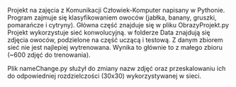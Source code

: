 Projekt na zajęcia z Komunikacji Człowiek-Komputer napisany w Pythonie.
Program zajmuje się klasyfikowaniem owoców (jabłka, banany, gruszki, pomarańcze i cytryny).
Główna część znajduje się w pliku ObrazyProjekt.py
Projekt wykorzystuje sieć konwolucyjną.
w folderze Data znajdują się zdjęcia owoców, podzielone na część uczącą i testową.
Z danym zbiorem sieć nie jest najlepiej wytrenowana. Wynika to głównie to z małego zbioru (~600 zdjęć do trenowania).

Plik nameChange.py służył do zmiany nazw zdjęć oraz przeskalowaniu ich do odpowiedniej rozdzielczości (30x30) wykorzystywanej w sieci. 
